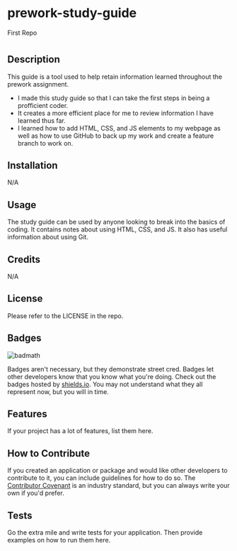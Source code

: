 # prework-study-guide
First Repo
# <Prework Study Guide Webpage>

## Description

This guide is a tool used to help retain information learned throughout the prework assignment.

- I made this study guide so that I can take the first steps in being a profficient coder.
- It creates a more efficient place for me to review information I have learned thus far.
- I learned how to add HTML, CSS, and JS elements to my webpage as well as how to use GitHub to back up my work and create a feature branch to work on.

## Installation

N/A

## Usage

The study guide can be used by anyone looking to break into the basics of coding. It contains notes about using HTML, CSS, and JS. It also has useful information about using Git.

## Credits

N/A

## License

Please refer to the LICENSE in the repo.

## Badges

![badmath](https://img.shields.io/github/languages/top/nielsenjared/badmath)

Badges aren't necessary, but they demonstrate street cred. Badges let other developers know that you know what you're doing. Check out the badges hosted by [shields.io](https://shields.io/). You may not understand what they all represent now, but you will in time.

## Features

If your project has a lot of features, list them here.

## How to Contribute

If you created an application or package and would like other developers to contribute to it, you can include guidelines for how to do so. The [Contributor Covenant](https://www.contributor-covenant.org/) is an industry standard, but you can always write your own if you'd prefer.

## Tests

Go the extra mile and write tests for your application. Then provide examples on how to run them here.
